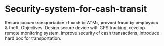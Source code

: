 # Security-system-for-cash-transit
Ensure secure transportation of cash to ATMs, prevent fraud by employees &amp; theft. Objectives: Design secure device with GPS tracking, develop remote monitoring system, improve security of cash transactions, introduce hard box for transportation.
